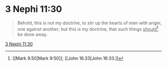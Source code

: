 # 3 Nephi 11:30

> Behold, this is not my doctrine, to stir up the hearts of men with anger, one against another; but this is my doctrine, that such things <u>should</u>[^a] be done away.

[3 Nephi 11:30](https://www.churchofjesuschrist.org/study/scriptures/bofm/3-ne/11?lang=eng&id=p30#p30)


[^a]: [[Mark 9.50|Mark 9:50]]; [[John 16.33|John 16:33.]]
